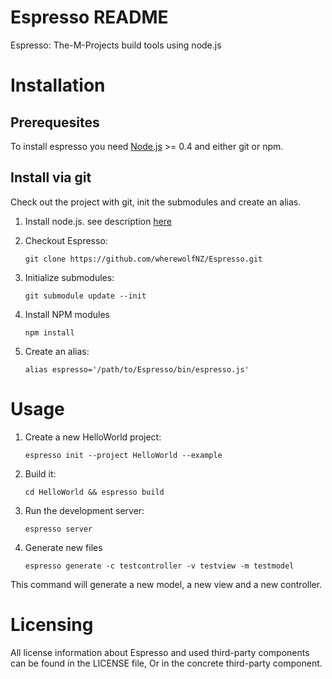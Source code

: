 Espresso README
===============

Espresso: The-M-Projects build tools using node.js


Installation
============

Prerequesites
-------------

To install espresso you need [Node.js](http://nodejs.org/) >= 0.4 and either git or npm.

Install via git
---------------

Check out the project with git, init the submodules and create an alias.

1. Install node.js. see description [here](http://nodejs.org/#download)
2. Checkout Espresso:

    `git clone https://github.com/wherewolfNZ/Espresso.git`

3. Initialize submodules:

    `git submodule update --init`

4. Install NPM modules

    `npm install`

4. Create an alias:

    `alias espresso='/path/to/Espresso/bin/espresso.js'`

Usage
=====

1. Create a new HelloWorld project:
    
    `espresso init --project HelloWorld --example`

2. Build it:
    
    `cd HelloWorld && espresso build`

3. Run the development server:

    `espresso server`

4. Generate new files

    `espresso generate -c testcontroller -v testview -m testmodel`

This command will generate a new model, a new view and a new controller.

Licensing
=========

All license information about Espresso and used third-party components can be found in the LICENSE file,
Or in the concrete third-party component.
